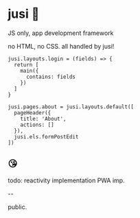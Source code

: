 # jusi 🦩

JS only, app development framework

no HTML, no CSS. all handled by jusi!

```
jusi.layouts.login = (fields) => {
  return [
    main({
      contains: fields
    })
  ]
}
```

```
jusi.pages.about = jusi.layouts.default([
  pageHeader({
    title: 'About',
    actions: []
  }),
  jusi.els.formPostEdit
])
```

😘
--
todo: 
reactivity implementation
PWA imp.

--

public.
